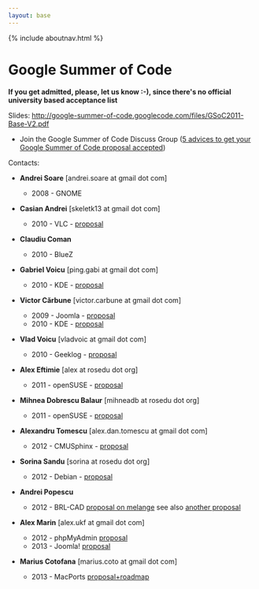 ```yaml
---
layout: base
---
```


{% include aboutnav.html %}

# Google Summer of Code

**If you get admitted, please, let us know :-), since there&#39;s no official university based acceptance list**

Slides: <a href="http://google-summer-of-code.googlecode.com/files/GSoC2011-Base-V2.pdf">http://google-summer-of-code.googlecode.com/files/GSoC2011-Base-V2.pdf</a>

* Join the Google Summer of Code Discuss Group (<a href="http://groups.google.com/group/google-summer-of-code-discuss/browse_thread/thread/b6271627cb123c75/e8e76a833c94c28a?hl=en&amp;lnk=gst&amp;q=5+advices+to+get+your+Google+Summer+of+Code+proposal+accepted#e8e76a833c94c28a ">5 advices to get your Google Summer of Code proposal accepted</a>)

Contacts:

 * **Andrei Soare** [andrei.soare at gmail dot com]

   * 2008 - GNOME
 
 * **Casian Andrei** [skeletk13 at gmail dot com]

   * 2010 - VLC - [proposal](http://www.google-melange.com/document/show/user/skeletk13/my2010app)

 * **Claudiu Coman**

   * 2010 - BlueZ

 * **Gabriel Voicu** [ping.gabi at gmail dot com]

   * 2010 - KDE - [proposal](https://docs.google.com/document/d/1wnlMuiR5ryAdbz9T8ctIFn8eE2M4V8pb1EoVcHlV_l4/edit?hl=en&amp;authkey=CKfktD4)

 * **Victor Cărbune** [victor.carbune at gmail dot com]

   * 2009 - Joomla - [proposal](http://swarm.cs.pub.ro/~victor/joomla/gsoc)
   * 2010 - KDE - [proposal](http://swarm.cs.pub.ro/~victor/kde/gsoc)

 * **Vlad Voicu** [vladvoic at gmail dot com]

   * 2010 - Geeklog - [proposal](https://docs.google.com/Doc?docid=0Aeg-WUGILVoWZGc4NTdiNmZfMjYyZmZwbmY5ZGc&amp;hl=en)

 * **Alex Eftimie** [alex at rosedu dot org]

   * 2011 - openSUSE - [proposal](http://swarm.cs.pub.ro/~alexef/gsoc/gsoc-suse.html)

 * **Mihnea Dobrescu Balaur** [mihneadb at rosedu dot org]
   
   * 2011 - openSUSE - [proposal](/files/gsoc_mihneadb_2011.pdf)

 * **Alexandru Tomescu** [alex.dan.tomescu at gmail dot com]
   
   * 2012 - CMUSphinx - [proposal](/files/gsoc_tomy_2012.pdf)

 * **Sorina Sandu** [sorina at rosedu dot org]
  
   * 2012 - Debian - [proposal](http://wiki.debian.org/SummerOfCode2012/StudentApplications/SorinaSandu)

 * **Andrei Popescu**
   
   * 2012 - BRL-CAD [proposal on melange](http://www.google-melange.com/gsoc/proposal/review/google/gsoc2012/popescuandrei/4002) see also [another proposal](http://www.google-melange.com/gsoc/proposal/review/google/gsoc2012/popescuandrei/1)

 * **Alex Marin** [alex.ukf at gmail dot com]

   * 2012 - phpMyAdmin [proposal](https://docs.google.com/file/d/0B1MNvRvj91thbDJEQ1FVUnNJMTg/edit?pli=1)
   * 2013 - Joomla! [proposal](https://docs.google.com/file/d/0B1MNvRvj91thOGl1ZUFSaUdEaFU/edit?pli=1)

 * **Marius Cotofana** [marius.coto at gmail dot com]

   * 2013 - MacPorts [proposal+roadmap](https://trac.macports.org/wiki/SummerOfCode2013)

